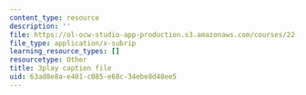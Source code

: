 ```yaml
---
content_type: resource
description: ''
file: https://ol-ocw-studio-app-production.s3.amazonaws.com/courses/22-01-introduction-to-nuclear-engineering-and-ionizing-radiation-fall-2016/63ad8e8ae401c085e68c34ebe8d48ee5_yYto-sIfHjo.srt
file_type: application/x-subrip
learning_resource_types: []
resourcetype: Other
title: 3play caption file
uid: 63ad8e8a-e401-c085-e68c-34ebe8d48ee5
---
```

